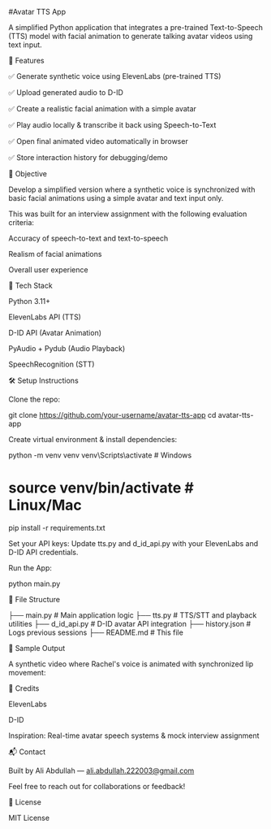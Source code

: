 #Avatar TTS App

A simplified Python application that integrates a pre-trained Text-to-Speech (TTS) model with facial animation to generate talking avatar videos using text input.

🚀 Features

✅ Generate synthetic voice using ElevenLabs (pre-trained TTS)

✅ Upload generated audio to D-ID

✅ Create a realistic facial animation with a simple avatar

✅ Play audio locally & transcribe it back using Speech-to-Text

✅ Open final animated video automatically in browser

✅ Store interaction history for debugging/demo

🎯 Objective

Develop a simplified version where a synthetic voice is synchronized with basic facial animations using a simple avatar and text input only.

This was built for an interview assignment with the following evaluation criteria:

Accuracy of speech-to-text and text-to-speech

Realism of facial animations

Overall user experience

🧰 Tech Stack

Python 3.11+

ElevenLabs API (TTS)

D-ID API (Avatar Animation)

PyAudio + Pydub (Audio Playback)

SpeechRecognition (STT)

🛠️ Setup Instructions

Clone the repo:

git clone https://github.com/your-username/avatar-tts-app
cd avatar-tts-app

Create virtual environment & install dependencies:

python -m venv venv
venv\Scripts\activate     # Windows
# source venv/bin/activate  # Linux/Mac
pip install -r requirements.txt

Set your API keys:
Update tts.py and d_id_api.py with your ElevenLabs and D-ID API credentials.

Run the App:

python main.py

📂 File Structure

├── main.py              # Main application logic
├── tts.py               # TTS/STT and playback utilities
├── d_id_api.py          # D-ID avatar API integration
├── history.json         # Logs previous sessions
├── README.md            # This file

📸 Sample Output

A synthetic video where Rachel's voice is animated with synchronized lip movement:



🤝 Credits

ElevenLabs

D-ID

Inspiration: Real-time avatar speech systems & mock interview assignment

📬 Contact

Built by Ali Abdullah — ali.abdullah.222003@gmail.com

Feel free to reach out for collaborations or feedback!

📄 License

MIT License

